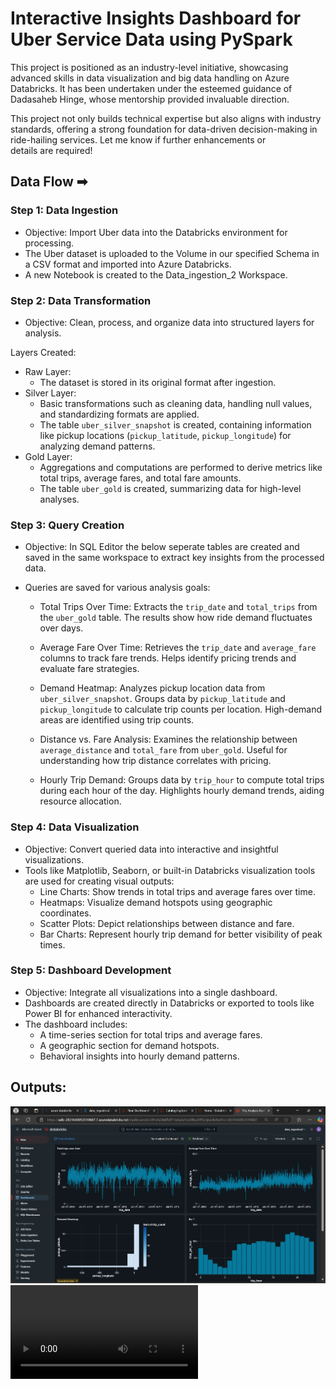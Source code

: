 
# Interactive Insights Dashboard for Uber Service Data using PySpark

This project is positioned as an industry-level initiative, showcasing advanced skills in data visualization and big data handling on Azure Databricks. It has been undertaken under the esteemed guidance of Dadasaheb Hinge, whose mentorship provided invaluable direction.

This project not only builds technical expertise but also aligns with industry standards, offering a strong foundation for data-driven decision-making in ride-hailing services. Let me know if further enhancements or details are required!
## Data Flow ➡

 ### Step 1: Data Ingestion 
- Objective: Import Uber data into the Databricks environment for processing.
- The Uber dataset is uploaded to the Volume in our specified Schema in a CSV format and imported into Azure Databricks.
- A new Notebook is created to the Data_ingestion_2 Workspace. 
### Step 2: Data Transformation

- Objective: Clean, process, and organize data into structured layers for analysis.

Layers Created:

- Raw Layer: 
    - The dataset is stored in its original format after ingestion.
- Silver Layer: 
    - Basic transformations such as cleaning data, handling null values, and standardizing formats are applied. 
    - The table `uber_silver_snapshot` is created, containing information like pickup locations (`pickup_latitude`, `pickup_longitude`) for analyzing demand patterns.
- Gold Layer:
    - Aggregations and computations are performed to derive metrics like total trips, average fares, and total fare amounts.
    - The table `uber_gold` is created, summarizing data for high-level analyses.


### Step 3: Query Creation
- Objective: In SQL Editor the below seperate tables are created and saved in the same workspace to extract key insights from the processed data.
- Queries are saved for various analysis goals:

    - Total Trips Over Time: 
        Extracts the `trip_date` and `total_trips` from the `uber_gold` table. The results show how ride demand fluctuates over days.

    - Average Fare Over Time: Retrieves the `trip_date` and `average_fare` columns to track fare trends. Helps identify pricing trends and evaluate fare strategies.
    - Demand Heatmap: Analyzes pickup location data from `uber_silver_snapshot`. Groups data by `pickup_latitude` and `pickup_longitude` to calculate trip counts per location. High-demand areas are identified using trip counts.
    - Distance vs. Fare Analysis: Examines the relationship between `average_distance` and `total_fare` from `uber_gold`. Useful for understanding how trip distance correlates with pricing.
    - Hourly Trip Demand: Groups data by `trip_hour` to compute total trips during each hour of the day. Highlights hourly demand trends, aiding resource allocation.


### Step 4: Data Visualization

- Objective: Convert queried data into interactive and insightful visualizations.
- Tools like Matplotlib, Seaborn, or built-in Databricks visualization tools are used for creating visual outputs:
    - Line Charts: Show trends in total trips and average fares over time.
    - Heatmaps: Visualize demand hotspots using geographic coordinates.
    - Scatter Plots: Depict relationships between distance and fare.
    - Bar Charts: Represent hourly trip demand for better visibility of peak times.


### Step 5: Dashboard Development

- Objective: Integrate all visualizations into a single dashboard.
- Dashboards are created directly in Databricks or exported to tools like Power BI for enhanced interactivity.
- The dashboard includes:
    - A time-series section for total trips and average fares.
    - A geographic section for demand hotspots.
    - Behavioral insights into hourly demand patterns.
## Outputs: 
![Screenshot](https://github.com/atharvabharambe/Interactive-Insights-Dashboard-for-Uber-Service-Data-using-PySpark/blob/main/Outputs/Dashboard.png)
![Video](https://github.com/atharvabharambe/Interactive-Insights-Dashboard-for-Uber-Service-Data-using-PySpark/blob/main/Outputs/Project_Go-through.mp4)
